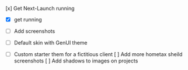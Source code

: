 [x] Get Next-Launch running
- [x] get running
- [ ] Add screenshots
- [ ] Default skin with GenUI theme
- [ ] Custom starter them for a fictitious client 
[ ] Add more hometax sheild screenshots
[ ] Add shadows to images on projects

